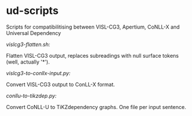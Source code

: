 # ud-scripts
Scripts for compatibilitising between VISL-CG3, Apertium, CoNLL-X and Universal Dependency

*vislcg3-flatten.sh:*

Flatten VISL-CG3 output, replaces subreadings with null surface tokens (well, actually '*').

*vislcg3-to-conllx-input.py:*

Convert VISL-CG3 output to ConLL-X format. 

*conllu-to-tikzdep.py:*

Convert CoNLL-U to TiKZdependency graphs. One file per input sentence.
